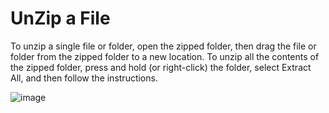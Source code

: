 # UnZip a File
 To unzip a single file or folder, open the zipped folder, then drag the file or folder from the zipped folder to a new location. To unzip all the contents of the zipped folder, press and hold (or right-click) the folder, select Extract All, and then follow the instructions.

![image](https://user-images.githubusercontent.com/60054130/124746072-19474680-df3e-11eb-8637-10d1d25e6baf.png)
